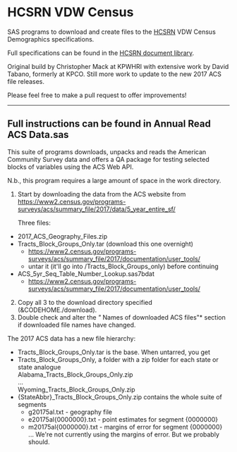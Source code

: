# HCSRN VDW Census

SAS programs to download and create files to the [HCSRN](http://www.hcsrn.org) VDW Census Demographics specifications.

Full specifications can be found in the [HCSRN document library](https://www.hcsrn.org/share/page/site/VDW/documentlibrary#filter=path%7C%2Fdata_documentation%2Fdata_specifications_and_guidelines%2FVDW%2520Specifications%7C&amp;amp;page=1).

Original build by Christopher Mack at KPWHRI with extensive work by David Tabano, formerly at KPCO.
Still more work to update to the new 2017 ACS file releases.

Please feel free to make a pull request to offer improvements!

---

## Full instructions can be found in Annual Read ACS Data.sas

This suite of programs downloads, unpacks and reads the American Community Survey data
and offers a QA package for testing selected blocks of variables using the ACS Web API.

N.b., this program requires a large amount of space in the work directory.

1. Start by downloading the data from the ACS website from
https://www2.census.gov/programs-surveys/acs/summary_file/2017/data/5_year_entire_sf/

   Three files:
  - 2017_ACS_Geography_Files.zip
  - Tracts_Block_Groups_Only.tar (download this one overnight)
    - https://www2.census.gov/programs-surveys/acs/summary_file/2017/documentation/user_tools/
    - untar it (it'll go into /Tracts_Block_Groups_only) before continuing
  - ACS_5yr_Seq_Table_Number_Lookup.sas7bdat
    - https://www2.census.gov/programs-surveys/acs/summary_file/2017/documentation/user_tools/

2. Copy all 3 to the download directory specified (&CODEHOME./download).
3. Double check and alter the *"* Names of downloaded ACS files"* section if downloaded file names have changed.

The 2017 ACS data has a new file hierarchy:
  - Tracts_Block_Groups_Only.tar is the base. When untarred, you get
  - Tracts_Block_Groups_Only\, a folder with a zip folder for each state or state analogue  
       Alabama_Tracts_Block_Groups_Only.zip  
          \...  
       Wyoming_Tracts_Block_Groups_Only.zip  
  - {StateAbbr}_Tracts_Block_Groups_Only.zip contains the whole suite of segments
    - g20175al.txt - geography file
    - e20175al{0000000}.txt - point estimates for segment {0000000}
    - m20175al{0000000}.txt - margins of error for segment {0000000}  
    ... We're not currently using the margins of error. But we probably should.
